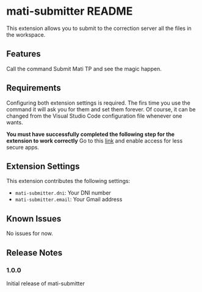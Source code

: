 # mati-submitter README
This extension allows you to submit to the correction server all the files in the workspace.

## Features
Call the command Submit Mati TP and see the magic happen.

## Requirements
Configuring both extension settings is required. The firs time you use the command it will ask you for them and set them forever.
Of course, it can be changed from the Visual Studio Code configuration file whenever one wants.

**You must have successfully completed the following step for the extension to work correctly**
Go to this [link](https://www.google.com/settings/security/lesssecureapps) and enable access for less secure apps.

## Extension Settings
This extension contributes the following settings:

* `mati-submitter.dni`: Your DNI number
* `mati-submitter.email`: Your Gmail address

## Known Issues
No issues for now.

## Release Notes
### 1.0.0

Initial release of mati-submitter